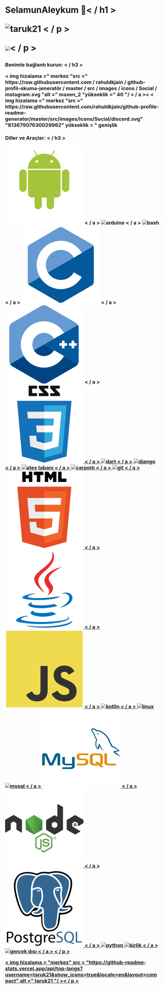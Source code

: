 <h1 hizalama = "merkez" > SelamunAleykum 👋< / h1 >
<p hizalama = "sol" > <img src = "https://komarev.com/ghpvc/?username=taruk21&label=Profile%20views&color=818588&style=flat" alt =" taruk21 "/ > < / p >

<p hizalama = "sol" > <bir href = "https://github.com/ryo-ma/github-profile-trophy"><img src =" https://github-profile-trophy.vercel.app/?username=taruk21" "taruk21" / = >< / p >

<h3 align = "left" > Benimle bağlantı kurun: < / h3 >
<p hizalama = "sol" >
<bir href = "https://instagram.com/maxen_2" hedef =" boş ">< img hizalama =" merkez "src =" https://raw.githubusercontent.com / rahuldkjain / github-profil-okuma-jeneratör / master / src / images / icons / Social / instagram.svg "alt =" maxen_2 "yükseklik =" 40 "/ = / a ><
<bir href = "https://discord.gg/813679076300029962" hedef =" boş ">< img hizalama =" merkez "src =" https://raw.githubusercontent.com/rahuldkjain/github-profile-readme-generator/master/src/images/icons/Social/discord.svg" "81367907630029962" yükseklik = " genişlik <TA
< / p >

<h3 hizalama = "sol" > Diller ve Araçlar: < / h3 >
<p hizalama = "sol" > <bir href = "https://developer.android.com" hedef =" _ blank "rel =" noreferrer "> <img src = "https://raw.githubusercontent.com/devicons/devicon/master/icons/android/android-original-wordmark.svg" alt =" android "genişlik =" 40 "yükseklik =" 40 "/ > < / a > <bir href = "https://www.arduino.cc/" hedef =" _ blank "rel =" noreferrer "> <img src = "https://cdn.worldvectorlogo.com/logos/arduino-1.svg" alt =" arduino "genişlik =" 40 "yükseklik =" 40 "/ > < / a > <bir href = "https://www.gnu.org/software/bash/" hedef =" _ blank "rel =" noreferrer "> <img src = "https://www.vectorlogo.zone/logos/gnu_bash/gnu_bash-icon.svg" alt = "bash" genişliği = "40" yükseklik = "40" / > < / a > <bir href = "https://www.cprogramming.com/" hedef =" _ blank "rel =" noreferrer "> <img src = "https://raw.githubusercontent.com/devicons/devicon/master/icons/c/c-original.svg" alt =" c "genişlik =" 40 "yükseklik =" 40 "/ > < / a > <bir href = "https://www.w3schools.com/cpp/" hedef =" _ blank "rel =" noreferrer "> <img src = "https://raw.githubusercontent.com/devicons/devicon/master/icons/cplusplus/cplusplus-original.svg" alt =" cplusplus "genişlik =" 40 "yükseklik =" 40 "/ > < / a > <a href = "https://www.w3schools.com/css/" hedef = "_blank" rel = "noreferrer" > <img src = "https://raw.githubusercontent.com/devicons/devicon/master/icons/css3/css3-original-wordmark.svg" alt =" css3 "genişlik =" 40 "yükseklik =" 40 "/ > < / a > <bir href = "https://dart.dev" hedef =" _ blank "rel =" noreferrer "> <img src = "https://www.vectorlogo.zone/logos/dartlang/dartlang-icon.svg" alt =" dart "genişliği =" 40 "yükseklik =" 40 "/ > < / a > <bir href = "https://www.djangoproject.com/" hedef =" _ blank "rel =" noreferrer "> <img src = "https://cdn.worldvectorlogo.com/logos/django.svg" alt =" django "genişlik ="40 "yükseklik =" 40 "/ > < / a > <bir href = "https://firebase.google.com/" hedef =" _ blank "rel =" noreferrer "> <img src = "https://www.vectorlogo.zone/logos/firebase/firebase-icon.svg" alt =" ateş tabanı "genişliği =" 40 "yükseklik =" 40 "/ > < / a > <bir href = "https://flutter.dev" hedef =" _ blank "rel =" noreferrer "> <img src = "https://www.vectorlogo.zone/logos/flutterio/flutterio-icon.svg" alt =" çarpıntı "genişlik =" 40 "yükseklik =" 40 "/ > < / a > <bir href = "https://git-scm.com/" hedef =" _ blank "rel =" noreferrer "> <img src = "https://www.vectorlogo.zone / logolar / git-scm / git-scm-icon.svg "alt =" git "genişlik =" 40 "yükseklik =" 40 "/ > < / a > <bir href = "https://www.w3.org/html/" hedef =" _ blank "rel =" noreferrer "> <img src = "https://raw.githubusercontent.com/devicons/devicon/master/icons/html5/html5-original-wordmark.svg" alt =" html5 "genişlik =" 40 "yükseklik =" 40 "/ > < / a > <bir href = "https://www.java.com" hedef =" _ blank "rel =" noreferrer "> <img src = "https://raw.githubusercontent.com/devicons/devicon/master/icons/java/java-original.svg" alt =" java "genişliği =" 40 "yükseklik =" 40 "/ > < / a > <a href = "https://developer.mozilla.org/en-US/docs/Web/JavaScript "hedef =" _blank "rel =" noreferrer "> <img src = "https://raw.githubusercontent.com/devicons/devicon/master/icons/javascript/javascript-original.svg" alt =" javascript "genişlik =" 40 "yükseklik =" 40 "/ > < / a > <bir href = "https://kotlinlang.org" hedef =" _ blank "rel =" noreferrer "> <img src = "https://www.vectorlogo.zone/logos/kotlinlang/kotlinlang-icon.svg" alt =" kotlin "genişliği =" 40 "yükseklik =" 40 "/ > < / a > <bir href = "https://www.linux.org/" hedef =" _ blank "rel =" noreferrer "> <img src = "https://raw.githubusercontent.com / devicons / devicon / master / icons / linux / linux-original.svg "alt =" linux "genişlik =" 40 "/ = < / a > <bir href = "https://www.microsoft.com/en-us/sql-server" hedef =" _ blank "rel =" noreferrer "> <img src = "https://www.svgrepo.com/show/303229/microsoft-sql-server-logo.svg" alt =" mssql "genişlik =" 40 "yükseklik =" 40 "/ > < / a > <bir href = "https://www.mysql.com/" hedef =" _ blank "rel =" noreferrer "> <img src = "https://raw.githubusercontent.com/devicons/devicon/master/icons/mysql/mysql-original-wordmark.svg" alt =" mysql "genişlik =" 40 "yükseklik =" 40 "/ > < / a > <href = "https://nodejs.org" hedef =" _ blank "rel =" noreferrer "> <img src = "https://raw.githubusercontent.com/devicons/devicon/master/icons/nodejs/nodejs-original-wordmark.svg" alt =" nodejs "genişlik =" 40 "yükseklik =" 40 "/ > < / a > <bir href = "https://www.postgresql.org" hedef =" _ blank "rel =" noreferrer "> <img src = "https://raw.githubusercontent.com/devicons/devicon/master/icons/postgresql/postgresql-original-wordmark.svg" alt =" postgresql "genişlik =" 40 "yükseklik =" 40 "/ > < / a > <bir href = "https://www.python.org" hedef =" _ blank "rel =" noreferrer "> <img src = "https://raw.githubusercontent.com / devicons / devicon / master / icons / python / original.svg "alt =" python "genişlik =" 40 "yükseklik =" / > < / a > <bir href = "https://unity.com/" hedef =" _ blank "rel =" noreferrer "> <img src = "https://www.vectorlogo.zone/logos/unity3d/unity3d-icon.svg" alt =" birlik "genişlik =" 40 "yükseklik =" 40 "/ > < / a > <bir href = "https://unrealengine.com/" hedef =" _ blank "rel =" noreferrer "> <img src = "https://raw.githubusercontent.com/kenangundogan/fontisto/036b7eca71aab1bef8e6a0518f7329f13ed62f6b/icons/svg/brand/unreal-engine.svg" alt =" gerçek dışı "genişlik =" 40 "yükseklik =" 40 "/ > < / a > < / p >

<p >< img hizalama = "merkez" src = "https://github-readme-stats.vercel.app/api/top-langs?username=taruk21&show_icons=true&locale=en&layout=compact" alt =" taruk21 "/ >< / p >

